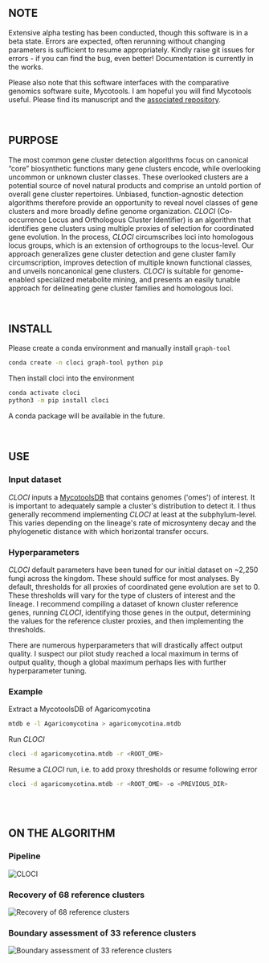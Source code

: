 ## NOTE
Extensive alpha testing has been conducted, though this software is in a beta state. Errors are expected, often rerunning without changing parameters is sufficient to resume appropriately. 
Kindly raise git issues for errors - if you can find the bug, even better!
Documentation is currently in the works.

Please also note that this software interfaces with the comparative genomics
software suite, Mycotools. I am hopeful you will find Mycotools useful. Please
find its manuscript and the [associated repository](https://github.com/xonq/mycotools).

<br />

## PURPOSE
The most common gene cluster detection algorithms focus on canonical “core”
biosynthetic functions many gene clusters encode, while overlooking uncommon or
unknown cluster classes. These overlooked clusters are a potential source of
novel natural products and comprise an untold portion of overall gene cluster
repertoires. Unbiased, function-agnostic detection algorithms therefore provide
an opportunity to reveal novel classes of gene clusters and more broadly define
genome organization. *CLOCI* (Co-occurrence Locus and Orthologous Cluster
Identifier) is an algorithm that identifies gene clusters using multiple
proxies of selection for coordinated gene evolution. In the process, *CLOCI*
circumscribes loci into homologous locus groups, which is an extension of
orthogroups to the locus-level. Our approach generalizes gene cluster detection and gene cluster family circumscription, improves detection of multiple known functional classes, and unveils noncanonical gene clusters. *CLOCI* is suitable for genome-enabled specialized metabolite mining, and presents an easily tunable approach for delineating gene cluster families and homologous loci.

<br />

## INSTALL
Please create a conda environment and manually install `graph-tool`
```bash
conda create -n cloci graph-tool python pip
```

Then install cloci into the environment
```bash
conda activate cloci
python3 -m pip install cloci
```

A conda package will be available in the future.

<br />

## USE

### Input dataset
*CLOCI* inputs a [MycotoolsDB](https://gitlab.com/xonq/mycotools)
that contains genomes ('omes') of interest. It is important
to adequately sample a cluster's distribution to detect it. I thus generally 
recommend implementing *CLOCI* at least at the subphylum-level. This varies
depending on the lineage's rate of microsynteny decay and the phylogenetic distance 
with which horizontal transfer occurs. 

### Hyperparameters
*CLOCI* default parameters have been tuned for our initial dataset on ~2,250
fungi across the kingdom. These should suffice for most analyses. By default,
thresholds for all proxies of coordinated gene evolution are set to 0. 
These thresholds will vary for the type of clusters of interest and the
lineage. I recommend compiling a dataset of known cluster reference genes,
running *CLOCI*, identifying those genes in the output, determining the
values for the reference cluster proxies, and then implementing the thresholds.

There are numerous hyperparameters that will drastically affect output quality. 
I suspect our pilot study reached a local maximum in terms of output quality, 
though a global maximum perhaps lies with further hyperparameter tuning. 

### Example
Extract a MycotoolsDB of Agaricomycotina
```bash
mtdb e -l Agaricomycotina > agaricomycotina.mtdb
```

Run *CLOCI*
```bash
cloci -d agaricomycotina.mtdb -r <ROOT_OME>
```

Resume a *CLOCI* run, i.e. to add proxy thresholds or resume following error
```bash
cloci -d agaricomycotina.mtdb -r <ROOT_OME> -o <PREVIOUS_DIR>
```

<br /><br />


## ON THE ALGORITHM
### Pipeline
![*CLOCI*](https://gitlab.com/xonq/cloci/-/raw/master/etc/pipeline.png)

### Recovery of 68 reference clusters
![Recovery of 68 reference clusters](https://gitlab.com/xonq/cloci/-/raw/master/etc/recovery.png)

### Boundary assessment of 33 reference clusters
![Boundary assessment of 33 reference
clusters](https://gitlab.com/xonq/cloci/-/raw/master/etc/boundaries.png)
